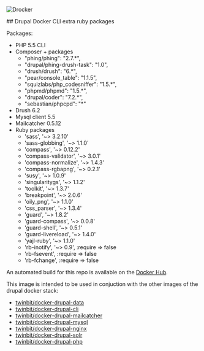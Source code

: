 ![Drocker](https://raw.githubusercontent.com/twinbit/drocker/gh-pages/img/logo.png)

## Drupal Docker CLI extra ruby packages

Packages:
 - PHP 5.5 CLI
 - Composer + packages
    - "phing/phing": "2.7.*",
    - "drupal/phing-drush-task": "1.0",
    - "drush/drush": "6.*",
    - "pear/console_table": "1.1.5",
    - "squizlabs/php_codesniffer": "1.5.*",
    - "phpmd/phpmd": "1.5.*",
    - "drupal/coder": "7.2.*",
    - "sebastian/phpcpd": "*"
 - Drush 6.2
 - Mysql client 5.5
 - Mailcatcher 0.5.12
 - Ruby packages
   - 'sass', '~> 3.2.10'
   - 'sass-globbing', '~> 1.1.0'
   - 'compass', '~> 0.12.2'
   - 'compass-validator', '~> 3.0.1'
   - 'compass-normalize', '~> 1.4.3'
   - 'compass-rgbapng', '~> 0.2.1'
   - 'susy', '~> 1.0.9'
   - 'singularitygs', '~> 1.1.2'
   - 'toolkit', '~> 1.3.7'
   - 'breakpoint', '~> 2.0.6'
   - 'oily_png', '~> 1.1.0'
   - 'css_parser', '~> 1.3.4'
   - 'guard', '~> 1.8.2'
   - 'guard-compass', '~> 0.0.8'
   - 'guard-shell', '~> 0.5.1'
   - 'guard-livereload', '~> 1.4.0'
   - 'yajl-ruby', '~> 1.1.0'
   - 'rb-inotify', '~> 0.9', :require => false
   - 'rb-fsevent', :require => false
   - 'rb-fchange', :require => false


An automated build for this repo is available on the [Docker Hub](https://registry.hub.docker.com/u/twinbit).

This image is intended to be used in conjuction with the other images of the drupal docker stack:

- [twinbit/docker-drupal-data](https://github.com/twinbit/docker-drupal-data)
- [twinbit/docker-drupal-cli](https://github.com/twinbit/docker-drupal-cli)
- [twinbit/docker-drupal-mailcatcher](https://github.com/twinbit/docker-drupal-mailcatcher)
- [twinbit/docker-drupal-mysql](https://github.com/twinbit/docker-drupal-mysql)
- [twinbit/docker-drupal-nginx](https://github.com/twinbit/docker-drupal-nginx)
- [twinbit/docker-drupal-solr](https://github.com/twinbit/docker-drupal-solr)
- [twinbit/docker-drupal-php](https://github.com/twinbit/docker-drupal-php)
